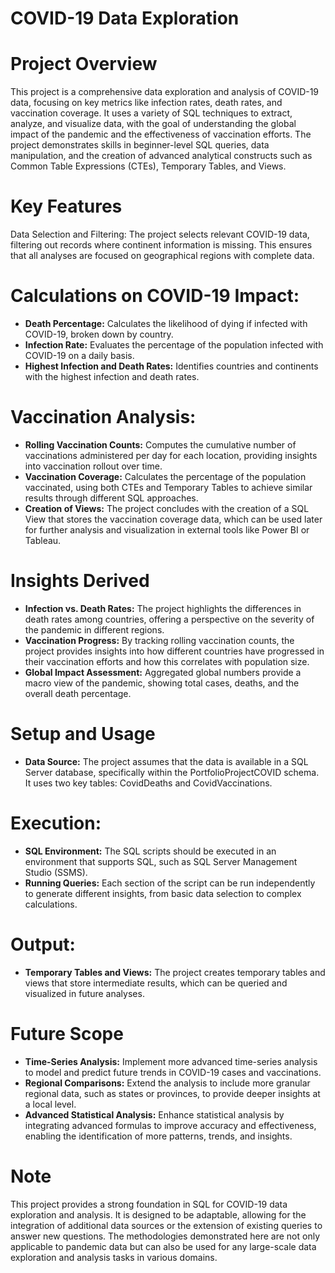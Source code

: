 # COVID-19 Data Exploration 

# Project Overview
This project is a comprehensive data exploration and analysis of COVID-19 data, focusing on key metrics like infection rates, death rates, and vaccination coverage. It uses a variety of SQL techniques to extract, analyze, and visualize data, with the goal of understanding the global impact of the pandemic and the effectiveness of vaccination efforts. The project demonstrates skills in beginner-level SQL queries, data manipulation, and the creation of advanced analytical constructs such as Common Table Expressions (CTEs), Temporary Tables, and Views.

# Key Features
Data Selection and Filtering: The project selects relevant COVID-19 data, filtering out records where continent information is missing. This ensures that all analyses are focused on geographical regions with complete data.

# Calculations on COVID-19 Impact:

- **Death Percentage:** Calculates the likelihood of dying if infected with COVID-19, broken down by country.
- **Infection Rate:** Evaluates the percentage of the population infected with COVID-19 on a daily basis.
- **Highest Infection and Death Rates:** Identifies countries and continents with the highest infection and death rates.

# Vaccination Analysis:

- **Rolling Vaccination Counts:** Computes the cumulative number of vaccinations administered per day for each location, providing insights into vaccination rollout over time.
- **Vaccination Coverage:** Calculates the percentage of the population vaccinated, using both CTEs and Temporary Tables to achieve similar results through different SQL approaches.
- **Creation of Views:** The project concludes with the creation of a SQL View that stores the vaccination coverage data, which can be used later for further analysis and visualization in external tools like Power BI or Tableau.

# Insights Derived
- **Infection vs. Death Rates:** The project highlights the differences in death rates among countries, offering a perspective on the severity of the pandemic in different regions.
- **Vaccination Progress:** By tracking rolling vaccination counts, the project provides insights into how different countries have progressed in their vaccination efforts and how this correlates with population size.
- **Global Impact Assessment:** Aggregated global numbers provide a macro view of the pandemic, showing total cases, deaths, and the overall death percentage.

# Setup and Usage
- **Data Source:** The project assumes that the data is available in a SQL Server database, specifically within the PortfolioProjectCOVID schema. It uses two key tables: CovidDeaths and CovidVaccinations.

# Execution:
- **SQL Environment:** The SQL scripts should be executed in an environment that supports SQL, such as SQL Server Management Studio (SSMS).
- **Running Queries:** Each section of the script can be run independently to generate different insights, from basic data selection to complex calculations.

# Output:
- **Temporary Tables and Views:** The project creates temporary tables and views that store intermediate results, which can be queried and visualized in future analyses.

# Future Scope
- **Time-Series Analysis:** Implement more advanced time-series analysis to model and predict future trends in COVID-19 cases and vaccinations.
- **Regional Comparisons:** Extend the analysis to include more granular regional data, such as states or provinces, to provide deeper insights at a local level.
- **Advanced Statistical Analysis:** Enhance statistical analysis by integrating advanced formulas to improve accuracy and effectiveness, enabling the identification of more patterns, trends, and insights.

# Note
This project provides a strong foundation in SQL for COVID-19 data exploration and analysis. It is designed to be adaptable, allowing for the integration of additional data sources or the extension of existing queries to answer new questions. The methodologies demonstrated here are not only applicable to pandemic data but can also be used for any large-scale data exploration and analysis tasks in various domains.
